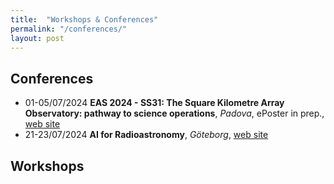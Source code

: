```yaml
---
title:  "Workshops & Conferences"
permalink: "/conferences/"
layout: post
---
```


## Conferences

* 01-05/07/2024 **EAS 2024 - SS31: The Square Kilometre Array Observatory: pathway to science operations**, _Padova_, ePoster in prep., [web site](https://eas.unige.ch/EAS_meeting/session.jsp?id=SS31)
* 21-23/07/2024 **AI for Radioastronomy**, _Göteborg_, [web site](https://www.chalmers.se/en/current/calendar/ai-for-radioastronomy/)

## Workshops


